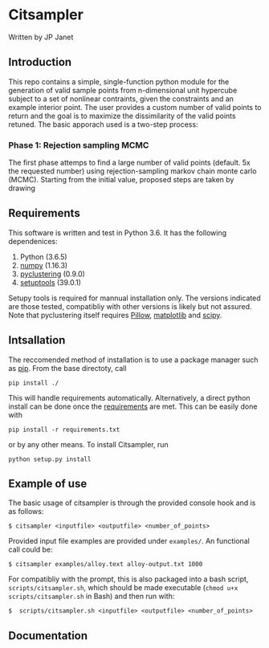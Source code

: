 Citsampler
==========
Written by JP Janet

Introduction
------------
This repo contains a simple, single-function python module for the generation of valid sample points from n-dimensional unit hypercube subject to a set of nonlinear contraints, given the constraints and an example interior point. The user provides a custom number of valid points to return and the goal is to maximize the dissimilarity of the valid points retuned. The basic apporach used  is a two-step process:

### Phase 1: Rejection sampling MCMC
The first phase attemps to find a large number of valid points (default. 5x the requested number) using rejection-sampling markov chain monte carlo (MCMC). Starting from the initial value, proposed steps are taken by drawing




<a name="Requirements">Requirements</a>
------------
This software is written and test in Python 3.6. It has the following dependenices:

1) Python (3.6.5)
2) [numpy](https://www.numpy.org/) (1.16.3)
3) [pyclustering](https://github.com/annoviko/pyclustering) (0.9.0)
4) [setuptools](https://pypi.org/project/setuptools/) (39.0.1)

Setupy tools is required for mannual installation only. The versions indicated are those tested, compatibliy with other versions is likely but not assured. Note that pyclustering itself requires [Pillow](https://pillow.readthedocs.io/en/stable/), [matplotlib](https://matplotlib.org/) and [scipy](https://www.scipy.org/).


Intsallation 
------------
The reccomended method of installation is to use a package manager such as [pip](). From the base directoty, call

`pip install ./`

This will handle requirements automatically. Alternatively, a direct python install can be done once the [requirements](Requirements) are met. This can be easily done with

`pip install -r requirements.txt`

or by any other means. To install Citsampler, run

`python setup.py install`



Example of use
--------------
The basic usage of citsampler is through the provided console hook and is as follows:

`$ citsampler <inputfile> <outputfile> <number_of_points>`

Provided input file examples are provided under `examples/`. An functional call could be:

`$ citsampler examples/alloy.text alloy-output.txt 1000`
  
 For compatibliy with the prompt, this is also packaged into a bash script, `scripts/citsampler.sh`, which should be made executable (`chmod u+x scripts/citsampler.sh` in Bash) and then run with:
 
`$  scripts/citsampler.sh <inputfile> <outputfile> <number_of_points>`
 

Documentation
------------


